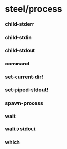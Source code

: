 # steel/process
### **child-stderr**
### **child-stdin**
### **child-stdout**
### **command**
### **set-current-dir!**
### **set-piped-stdout!**
### **spawn-process**
### **wait**
### **wait->stdout**
### **which**
